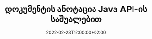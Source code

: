 ---
############################# Static ############################
layout: "product"
date: 2022-02-23T12:00:00+02:00
draft: false

product: "Annotation"
product_tag: "annotation"
platform: "Java"
platform_tag: "java"

############################# Head ############################
head_title: "Java Document Annotation API | PDF Word Excel PPTX სურათების ნახვა და ანოტაცია"
head_description: "Java Document Annotation API. PDF Word DOCX, Excel XLSX, PPTX, EML EMLX, VSS VSD, OTP, CAD და გამოსახულების ფორმატების ნახვა, მონიშვნა, კომენტარი და ანოტაცია."

############################# Header ##########################
title: "დოკუმენტის ანოტაცია Java API-ის საშუალებით"
description: "შექმენით Java აპლიკაციები PDF, HTML, MS Office და სხვა დოკუმენტების ფორმატების ნახვისა და ანოტაციის შესაძლებლობით გარე პროგრამული უზრუნველყოფის ინსტალაციის გარეშე."
button:
    enable: true
    icon: "fas fa-arrow-down"
    label: "ჩამოტვირთეთ უფასო საცდელი"
    link: "https://downloads.groupdocs.com/annotation/java"

############################# SubMenu #########################
submenu:
    enable: true
    
    left:
        img_alt: "GroupDocs.Annotation for Java"
        image: "https://www.groupdocs.cloud/templates/groupdocs/images/product-logos/groupdocs-annotation-java.png"
        product: "GroupDocs.Annotation"
        platform: "Java"

    middle:
        button:
            # button loop
            - link: "#features"
              text: "მახასიათებლები"

            # button loop
            - link: "https://products.groupdocs.app/annotation"
              text: "ცოცხალი დემო"

            # button loop
            - link: "https://purchase.groupdocs.com/pricing/annotation/java"
              text: "ფასი"

    right:
        link_download: "https://downloads.groupdocs.com/annotation"
        link_learn: "https://docs.groupdocs.com/annotation/java/"
        link_buy: "https://purchase.groupdocs.com"

############################# Overview ############################
overview:
    enable: true
    content: |
      GroupDocs.Annotation Java API არის პროდუქტი, რომელიც საშუალებას გაძლევთ იმუშაოთ ანოტაციებთან დოკუმენტებში სხვადასხვა პლატფორმებზე და ოპერაციულ სისტემებზე, როგორიცაა Android, MacOS, Linux, Windows. GroupDocs.Annotation უზრუნველყოფს ბიბლიოთეკას მარტივი API-ით, რომელიც ბევრ უპირატესობას ანიჭებს: მაგალითად, თუ გჭირდებათ მონაცემების კონფიდენციალური შენარჩუნება ან აირჩიეთ რამდენი ძალა გჭირდებათ ბიბლიოთეკასთან მუშაობისთვის, ან ნაწილობრივ შეცვალოთ მუშაობა ანოტაციებით, ბიბლიოთეკა ძალიან მსუბუქი და მოქნილი.

      GroupDocs.Annotation Java API-სთვის საშუალებას გაძლევთ იმუშაოთ სხვადასხვა ტიპის ანოტაციებთან, რომელიც მოიცავს: ტექსტს, პოლიხაზს, ზონას, ხაზს, წერტილს, ჭვირნიშანს, ისარს, ელიფსს, ტექსტის ჩანაცვლებას, მანძილს, ტექსტის ველს, რესურსების რედაქციას და ა.შ. და მხარს უჭერს უმეტესობას. პოპულარული დოკუმენტების ფორმატები, როგორიცაა: PDF, HTML, Microsoft Office Word, Excel ცხრილები, PowerPoint პრეზენტაციები, Visio, Outlook ელფოსტა, სურათები, მეტაფაილები, CAD ნახაზი და სხვა სხვადასხვა ფორმატები. API უზრუნველყოფს დოკუმენტის გვერდების ესკიზების მიღების შესაძლებლობას და მხარს უჭერს ანოტაციების იმპორტს და ექსპორტს PDF ფაილებში და მათგან.

      ბიბლიოთეკის გამოყენებით შეგიძლიათ [დაამატოთ](/annotation/java/bmp/), [რედაქტირება](/annotation/java/bmp/), [ამონაწერი](/annotation/java/bmp/) და [წაშლა](/annotation/java/bmp/) ანოტაციები დოკუმენტებიდან, დოკუმენტების როტაცია, ესკიზების გადაწყვეტის შეცვლა და ეს არ არის ყველა შესაძლებლობის სრული სია. ის ასევე გთავაზობთ მონაცემთა ობიექტების ყოვლისმომცველ კომპლექტს ანოტაციის თვისებების მორგებისთვის თქვენი მოთხოვნების შესაბამისად ყველა მხარდაჭერილი დოკუმენტის ფორმატში.

      Java API-სთვის GroupDocs.Annotation-თან მუშაობა ძალიან მარტივია და შედგება მხოლოდ რამდენიმე ძირითადი ნაბიჯისგან. თავდაპირველად თქვენ უნდა დააყენოთ ლიცენზია, შემდეგ შეარჩიოთ ფაილი, რომლითაც გსურთ მუშაობა, შემდეგ როგორმე მანიპულირება მოახდინოთ დოკუმენტის ანოტაციებით (წაშლა/რედაქტირება/ამონაწერი/წაშლა) და შეინახეთ შედეგი. დამატებითი ინფორმაციისთვის იხილეთ პროდუქტი [დოკუმენტაცია](https://docs.groupdocs.com/annotation/java/getting-started/) ან ჩვენი [მაგალითები](https://github.com/groupdocs-annotation/GroupDocs.Annotation-for-Java) კომპლექტი.
      
      GroupDocs.Annotation რეგულარულად განახლდება და უზრუნველყოფს მხარდაჭერას თავისი მომხმარებლებისთვის, თქვენ ყოველთვის მოგესალმებით დაგვისვით კითხვები ან გამოგვიგზავნოთ თქვენი იდეები ან გვითხრათ თქვენს საჭიროებებზე რაიმე ახლის შესახებ და ჩვენ სიამოვნებით განვახორციელებთ მას ჩვენს ახალ ვერსიებში.
    tabs:
      enable: true
      
      ## TAB ONE ##
      tab_one:
        description: |
          ქვემოთ მოცემულია GroupDocs.Annotation-ის მიმოხილვა Java-სთვის:
      
        right:
          enable: true
          icon: "fab fa-html5"
          title:  მიმოხილვა
          content: |
            * დაამატეთ ანოტაციები
            * ანოტაციების ექსპორტი 
            * ანოტაციების იმპორტი
            * პასუხებზე დაფუძნებული კომენტარები
            * ანოტაციის თავსებადობა
      
      ## TAB TWO ##
      tab_two:
        description: |
          GroupDocs.Annotation Java-სთვის მხარს უჭერს ყველა პოპულარულ [დოკუმენტის ფაილის ფორმატს](https://docs.groupdocs.com/annotation/java/supported-document-formats/), მათ შორის: Microsoft Office, PDF, სურათები და მრავალი სხვა.

        left:
          enable: true
          table:
            # table loop
            - title: "Microsoft Office Formats"
              content: |
                * **Word**: [DOC](/annotation/java/doc/), [DOCX](/annotation/java/docx/), [DOCM](/annotation/java/docm/), [DOT](/annotation/java/dot/), [DOTX](/annotation/java/dotx/), [RTF](/annotation/java/rtf/)
                * **Excel**: [XLS](/annotation/java/xls/), [XLSX](/annotation/java/xlsx/), [XLSB](/annotation/java/xlsb/), [XLSM](/annotation/java/xlsm/)
                * **PowerPoint**: [PPT](/annotation/java/ppt/), [PPTX](/annotation/java/pptx/), [PPS](/annotation/java/pps/), [PPSX](/annotation/java/ppsx/), [POTM](/annotation/java/potm/), [POTX](/annotation/java/potx/), [PPSM](/annotation/java/ppsm/), [PPTM](/annotation/java/pptm/), [WMF](/annotation/java/wmf/), [EMF](/annotation/java/emf/)
                * **Outlook**: [EML](/annotation/java/eml/), [EMLX](/annotation/java/emlx/), [MSG](/annotation/java/msg/)
                * **Visio**: [VSS](/annotation/java/vss/), [VST](/annotation/java/vst/), [VSD](/annotation/java/vsd/), [VSDX](/annotation/java/vsdx/), [VSX](/annotation/java/vsx/)

        right:
          enable: true
          table:
            # table loop
            - title: "Other Formats"
              content: |
                * **Portable**: [PDF](/annotation/java/pdf/) (PDF/A-1a, PDF/A-1b, PDF/A-2a)
                * **OpenDocument**: [ODT](/annotation/java/odt/), [ODS](/annotation/java/ods/), [ODP](/annotation/java/odp/)
                * **Images**: [BMP](/annotation/java/bmp/), [JPG](/annotation/java/jpg/), [JPEG](/annotation/java/jpeg/), [TIFF](/annotation/java/tiff/), [TIF](/annotation/java/tif/), [PNG](/annotation/java/png/), [GIF](/annotation/java/gif/), [DCM](/annotation/java/dcm/), [DICOM](/annotation/java/dicom/)
                * **AutoCAD**: [DWG](/annotation/java/dwg/), [DXF](/annotation/java/dxf/), [CAD](/annotation/java/cad/)
                * **Other**: [HTM](/annotation/java/htm/), [HTML](/annotation/java/html/), [CSV](/annotation/java/csv/), [DJVU](/annotation/java/djvu/), [OTP](/annotation/java/otp/), [OTT](/annotation/java/ott/)

      ## TAB THREE ##
      tab_three:
        description: |
          GroupDocs.Annotation Java-სთვის მხარს უჭერს შემდეგ ოპერაციულ სისტემებს, ჩარჩოებსა და პაკეტის მენეჯერებს:
        
        left:
          enable: true
          table:
            # table loop
            - icon: "fab fa-windows"
              title:  Ოპერატიული სისტემა
              content: |
                * Microsoft Windows Desktop
                * Microsoft Windows Server
                * Linux
                * MacOS

            # table loop
            - icon: "fas fa-code"
              title:  მხარდაჭერილი ჩარჩოები
              content: |
                * Java 7 (1.7) and above

        right:
          enable: true
          table:
            # table loop
            - icon: "fas fa-cogs"
              title:  განვითარების გარემო
              content: |
                * NetBeans
                * IntelliJ IDEA
                * Eclipse

            # table loop
            - icon: "fas fa-tools"
              title:  აშენების ავტომატიზაციის ინსტრუმენტი
              content: |
                * Maven

############################# Features ############################
features:
    enable: true
    title: GroupDocs.Annotation ჯავის ფუნქციებისთვის

    feature:
      # feature loop
      - icon: "fas fa-copy"
        link: "https://docs.groupdocs.com/annotation/java/add-area-annotation/"
        content: დაამატეთ არეალის ანოტაცია დოკუმენტში და დააკავშირეთ მარტივი და ჩადგმული კომენტარები

      # feature loop
      - icon: "fas fa-eye"
        link: "https://docs.groupdocs.com/annotation/java/add-arrow-annotation/"
        content: მიუთითეთ კონკრეტულ კონტენტზე ისრის ანოტაციის გამოყენებით

      # feature loop
      - icon: "fas fa-bolt"
        link: "https://docs.groupdocs.com/annotation/java/add-watermark-annotation/"
        content: დააყენეთ ტექსტური წყლის ნიშნები PDF-ზე, სლაიდებზე, Excel-ის სამუშაო ფურცლებზე, სურათებზე და დიაგრამებზე დახრილ მდგომარეობაში
      
      # feature loop
      - icon: "fas fa-file-powerpoint"
        link: "https://docs.groupdocs.com/annotation/java/add-point-annotation/"
        content: დაამატეთ ამომხტარი კომენტარები დოკუმენტის ნებისმიერ ადგილას წერტილოვანი ანოტაციის გამოყენებით

      # feature loop
      - icon: "fas fa-code"
        link: "https://docs.groupdocs.com/annotation/java/add-polyline-annotation/"
        content: გამოიყენეთ პოლიხაზური ანოტაცია ხაზის სეგმენტების, რკალის სეგმენტების ან ორივეს თანმიმდევრობის დასაკავშირებლად

      # feature loop
      - icon: "fas fa-cloud"
        link: "https://docs.groupdocs.com/annotation/java/add-ellipse-annotation/"
        content: დაამატეთ ელიფსის ანოტაცია PDF-ში, Word დოკუმენტებში, ცხრილებში, პრეზენტაციებში, დიაგრამებსა და სურათებში

      # feature loop
      - icon: "fas fa-remove-format"
        link: "https://docs.groupdocs.com/annotation/java/add-watermark-annotation/"
        content: დაამატეთ დახრილი წყლის ნიშნები PDF-ისთვის, PowerPoint-ისთვის, Excel-ისთვის, სურათებისთვის და დიაგრამებისთვის

      # feature loop
      - icon: "fas fa-comment-slash"
        link: "https://docs.groupdocs.com/annotation/java/add-underline-annotation/"
        content: მიიღეთ ტექსტის ანოტაციის კოორდინატები დოკუმენტის გამოსახულების წარმოდგენისას

      # feature loop
      - icon: "fas fa-location-arrow"
        link: "https://docs.groupdocs.com/annotation/java/add-annotation-to-the-document/"
        content: ხაზგასმით აღნიშნეთ, გადახაზეთ ან შეცვალეთ კონკრეტული ტექსტი დოკუმენტში

      # feature loop
      - icon: "fas fa-border-all"
        link: "https://docs.groupdocs.com/annotation/java/add-annotation-to-the-document/"
        content: დაამატეთ ტექსტური შტამპი ან ჭვირნიშანი და ტექსტის ველი დოკუმენტში

      # feature loop
      - icon: "fas fa-wrench"
        link: "https://docs.groupdocs.com/annotation/java/add-point-annotation/"
        content: ანოტაციების იმპორტი და ექსპორტი Word დოკუმენტებსა და PowerPoint პრეზენტაციებს შორის

      # feature loop
      - icon: "fas fa-columns"
        link: "https://docs.groupdocs.com/annotation/java/add-strikeout-annotation/"
        content: Excel-ის ცხრილების ანოტაცია ტექსტის, ტექსტის ჩანაცვლების, წყლის ნიშნის და რესურსების რედაქციის ანოტაციის ტიპებით

      # feature loop
      - icon: "fas fa-file-word"
        link: "https://docs.groupdocs.com/annotation/java/get-file-info/"
        content: PowerPoint-ის პრეზენტაციებსა და სლაიდებს დაამატეთ პოლიხაზი, ხაზგასმული, ხაზგასმული ან ტექსტური ანოტაციები

      # feature loop
      - icon: "fas fa-envelope"
        link: "https://docs.groupdocs.com/annotation/java/basic-usage/"
        content: მონიშნეთ წერტილის ანოტაცია პრეზენტაციებში X, Y კოორდინატების გამოყენებით

      # feature loop
      - icon: "fas fa-print"
        link: "https://docs.groupdocs.com/annotation/java/add-strikeout-annotation/"
        content: დაამატეთ ხაზები, ტექსტი, ხაზგასმული ან პოლიხაზური ანოტაციები სურათებს

      # feature loop
      - icon: "fas fa-file-archive"
        link: "https://docs.groupdocs.com/annotation/java/add-link-annotation/"
        content: მიიღეთ დოკუმენტის ინფორმაცია და სურათები Visio დიაგრამებისთვის, როგორიცაა VSS და VSD
      
      # feature loop
      - icon: "fas fa-file-code"
        link: "https://docs.groupdocs.com/annotation/java/basic-usage/"
        content: მიიღეთ დოკუმენტის გვერდების მინიატურები და იმუშავეთ მრავალგვერდიან TIFF ფაილებთან

      # feature loop
      - icon: "fas fa-file-excel"
        link: "https://docs.groupdocs.com/annotation/java/get-file-info/"
        content: მიიღეთ დოკუმენტის ყველა ანოტაცია ერთი ფუნქციის ზარით

      # feature loop
      - icon: "fas fa-heading"
        link: "https://docs.groupdocs.com/annotation/java/add-link-annotation/"
        content: დაამატეთ ბმულის ანოტაციები PDF, Word და PowerPoint პრეზენტაციებს

      # feature loop
      - icon: "fas fa-project-diagram"
        link: "https://docs.groupdocs.com/annotation/java/add-point-annotation/"
        content: SVG Path Parsing მხარდაჭერა PDF, Word, Diagrams, Slides და სხვა ძირითადი დოკუმენტის ფორმატებისთვის

      # feature loop
      - icon: "fas fa-cube"
        link: "https://docs.groupdocs.com/annotation/java/technical-support/"
        content: Word დოკუმენტებში Watermark Annotation-ის დამატების მხარდაჭერა და ტექსტის ჩანაცვლებისთვის გასუფთავება

      # feature loop
      - icon: "fab fa-uncharted"
        link: "https://docs.groupdocs.com/annotation/java/technical-support/"
        content: Shape Processing მხარდაჭერა დიაგრამებში ტექსტის ანოტაციებისთვის
  
      # feature loop
      - icon: "fab fa-uncharted"
        link: "https://docs.groupdocs.com/annotation/java/advanced-usage/"
        content: დაზოგეთ დრო დოკუმენტების გვერდის გადახედვის ქეშირებით უფრო სწრაფი დამუშავებისთვის
  
      # feature loop
      - icon: "fab fa-uncharted"
        link: "https://docs.groupdocs.com/annotation/java/add-annotation-to-the-document/"
        content: მარტივად დაწერეთ Word, Excel და PowerPoint დოკუმენტები ძველი ფორმატებითაც კი

      # feature loop
      - icon: "fab fa-uncharted"
        link: "https://docs.groupdocs.com/annotation/java/add-distance-annotation/"
        content: აჩვენეთ დისტანციური ანოტაციის წარწერები Excel-ისთვის, PowerPoint-ისთვის და დიაგრამებისთვის

############################# Support ############################
support:
    enable: true

############################# Solutions ############################
solutions:
    enable: true
    title: GroupDocs.Annotation გთავაზობთ დოკუმენტების სანახავ API-ებს განვითარების სხვა პოპულარული გარემოსთვის

    solution:
        # solution loop
        - img_alt: "GroupDocs.Annotation for .NET"
          image: "https://www.groupdocs.cloud/templates/groupdocs/images/product-logos/groupdocs-annotation-net.png"
          product: "GroupDocs.Annotation"
          platform: ".NET"
          link: "/annotation/net/"

############################# Back to top ###############################
back_to_top:
  enable: true
---